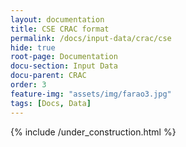 ```yaml
---
layout: documentation
title: CSE CRAC format
permalink: /docs/input-data/crac/cse
hide: true
root-page: Documentation
docu-section: Input Data
docu-parent: CRAC
order: 3
feature-img: "assets/img/farao3.jpg"
tags: [Docs, Data]
---
```


{% include /under_construction.html %}
